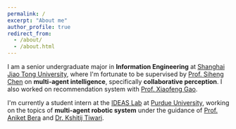```yaml
---
permalink: /
excerpt: "About me"
author_profile: true
redirect_from: 
  - /about/
  - /about.html
---
```


I am a senior undergraduate major in **Information Engineering** at [Shanghai Jiao Tong University](en.sjtu.edu.cn), where I'm fortunate to be supervised by [Prof. Siheng Chen](https://siheng-chen.github.io/) on **multi-agent intelligence**, specifically **collaborative perception**. I also worked on recommendation system with [Prof. Xiaofeng Gao](https://cs.sjtu.edu.cn/~gao-xf/).

I'm currently a student intern at the [IDEAS Lab](https://ideas.cs.purdue.edu/) at [Purdue University](https://www.purdue.edu/), working on the topics of **multi-agent robotic system** under the guidance of [Prof. Aniket Bera](https://www.cs.purdue.edu/homes/ab/) and [Dr. Kshitij Tiwari](https://kshitijtiwari.com/).
